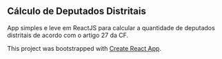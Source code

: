 
## Cálculo de Deputados Distritais
App simples e leve em ReactJS para calcular a quantidade de deputados distritais de acordo com o artigo 27 da CF.

This project was bootstrapped with [Create React App](https://github.com/facebook/create-react-app).
